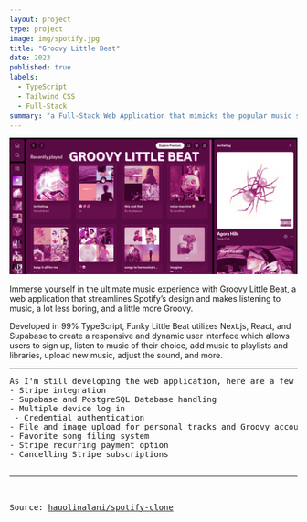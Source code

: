 ```yaml
---
layout: project
type: project
image: img/spotify.jpg
title: "Groovy Little Beat"
date: 2023
published: true
labels:
  - TypeScript
  - Tailwind CSS
  - Full-Stack
summary: "a Full-Stack Web Application that mimicks the popular music streaming site, 'Spotify'"
---
```


<img class="img-fluid" src="../img/groovy-header.png">

Immerse yourself in the ultimate music experience with Groovy Little Beat, a web application that streamlines Spotify’s design and makes listening to music, a lot less boring, and a little more Groovy.

Developed in 99% TypeScript, Funky Little Beat utilizes
Next.js, React, and Supabase to create a responsive and dynamic user interface which
allows users to sign up, listen to music of their choice, add music to playlists and libraries,
upload new music, adjust the sound, and more. 

<hr>

<pre>
As I'm still developing the web application, here are a few Groovy additions you can expect to be implemented soon:
- Stripe integration
- Supabase and PostgreSQL Database handling
- Multiple device log in
 - Credential authentication
- File and image upload for personal tracks and Groovy account using Supabase 
- Favorite song filing system
- Stripe recurring payment option
- Cancelling Stripe subscriptions

<hr>

Source: <a href="https://github.com/hauolinalani/spotify-clone.git"><i class="large github icon "></i>hauolinalani/spotify-clone</a>
